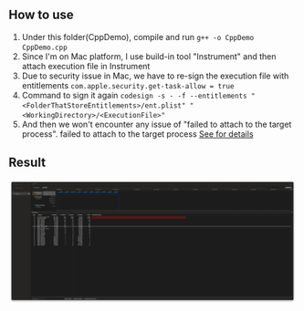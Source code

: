 ## How to use
1. Under this folder(CppDemo), compile and run `g++ -o CppDemo CppDemo.cpp`
2. Since I'm on Mac platform, I use build-in tool "Instrument" and then attach execution file in Instrument
3. Due to security issue in Mac, we have to re-sign the execution file with entitlements
`com.apple.security.get-task-allow = true`
4. Command to sign it again
`codesign -s - -f --entitlements "<FolderThatStoreEntitlements>/ent.plist" "<WorkingDirectory>/<ExecutionFile>"`
5. And then we won't encounter any issue of "failed to attach to the target process". failed to attach to the target process [See for details](https://github.com/cmyr/cargo-instruments/issues/40#issuecomment-894287229)

## Result
![cpp_memory_profiling](./cpp_memory_profiling.png)